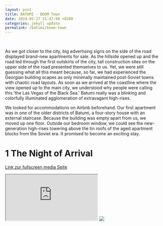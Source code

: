 ```yaml
---
layout: post
title: BATUMI - BOOM Town
date: 2024-05-27 21:47:00 +0200
categories: jekyll update
permalink: /batumi/boom-town
---
```

<head>

    <link rel="stylesheet" href="/assets/css/iframe-styles.css">

</head>
As we got closer to the city, big advertising signs on the side of the road displayed brand-new apartments for sale. As the hillside opened up and the road led through the first outskirts of the city, tall construction sites on the upper side of the road presented themselves to us. Yet, we were still guessing what all this meant because, so far, we had experienced the Georgian building scapes as only minimally maintained post-Soviet towns with chaotic road layouts. As soon as we arrived at the coastline where the view opened up to the main city, we understood why people were calling this 'the Las Vegas of the Black Sea.' Batumi really was a blinking and colorfully illuminated agglomeration of extravagant high-rises. 

We looked for accommodations on Airbnb beforehand. Our first apartment was in one of the older districts of Batumi, a four-story house with an external staircase. Because the building was empty apart from us, we moved up one floor. Outside our bedroom window, we could see the new-generation high-rises towering above the tin roofs of the aged apartment blocks from the Soviet era. It promised to become an exciting stay.
# 1 The Night of Arrival

[Link zur fullscreen media Seite](http://ausdruck.website/media/photo_batumi1)

<iframe src="http://ausdruck.website/media/photo_batumi1"></iframe>

<img src="http://www.bennettcreations.de/files/bennettcreations/photos/Georgia%20Batumi%202024/IMG_2438sm.jpg">
